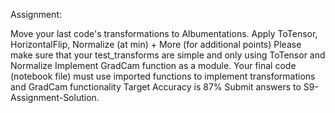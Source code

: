 Assignment:

Move your last code's transformations to Albumentations. Apply ToTensor, HorizontalFlip, Normalize (at min) + More (for additional points)
Please make sure that your test_transforms are simple and only using ToTensor and Normalize
Implement GradCam function as a module. 
Your final code (notebook file) must use imported functions to implement transformations and GradCam functionality
Target Accuracy is 87%
Submit answers to S9-Assignment-Solution.
